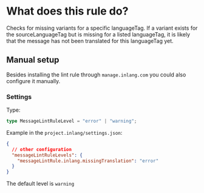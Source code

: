 # What does this rule do?

Checks for missing variants for a specific languageTag. If a variant exists for the sourceLanguageTag but is missing for a listed languageTag, it is likely that the message has not been translated for this languageTag yet.

## Manual setup

Besides installing the lint rule through `manage.inlang.com` you could also configure it manually.

### Settings

Type:

```ts
type MessageLintRuleLevel = "error" | "warning";
```

Example in the `project.inlang/settings.json`:

```json
{
  // other configuration
  "messageLintRuleLevels": {
    "messageLintRule.inlang.missingTranslation": "error"
  }
}
```

The default level is `warning`

